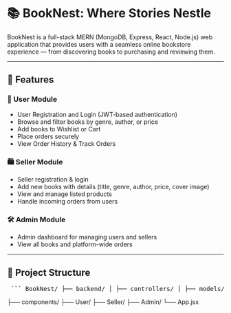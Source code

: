 # 📚 BookNest: Where Stories Nestle

BookNest is a full-stack MERN (MongoDB, Express, React, Node.js) web application that provides users with a seamless online bookstore experience — from discovering books to purchasing and reviewing them.

---

## 🌟 Features

### 👤 User Module
- User Registration and Login (JWT-based authentication)
- Browse and filter books by genre, author, or price
- Add books to Wishlist or Cart
- Place orders securely
- View Order History & Track Orders

### 🛍️ Seller Module
- Seller registration & login
- Add new books with details (title, genre, author, price, cover image)
- View and manage listed products
- Handle incoming orders from users

### 🛠️ Admin Module
- Admin dashboard for managing users and sellers
- View all books and platform-wide orders

---

## 📁 Project Structure

<pre> ``` BookNest/ ├── backend/ │ ├── controllers/ │ ├── models/ │ ├── routes/ │ └── server.js └── frontend/ ├── components/ ├── User/ ├── Seller/ ├── Admin/ └── App.jsx ``` </pre>
├── components/
├── User/
├── Seller/
├── Admin/
└── App.jsx
